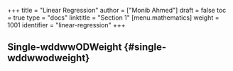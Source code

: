+++
title = "Linear Regression"
author = ["Monib Ahmed"]
draft = false
toc = true
type = "docs"
linktitle = "Section 1"
[menu.mathematics]
  weight = 1001
  identifier = "linear-regression"
+++

## Single-wddwwODWeight {#single-wddwwodweight}